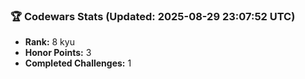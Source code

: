 ### 🏆 Codewars Stats (Updated: 2025-08-29 23:07:52 UTC)

- **Rank:** 8 kyu
- **Honor Points:** 3
- **Completed Challenges:** 1
